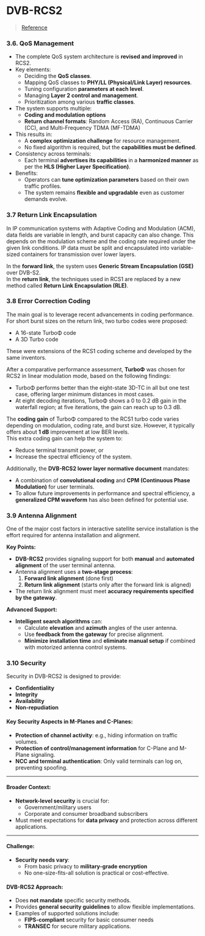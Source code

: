 # DVB-RCS2
> [Reference](https://www.researchgate.net/publication/264358165_DVB-RCS2_overview?utm_source=chatgpt.com)

### 3.6. QoS Management

- The complete QoS system architecture is **revised and improved** in RCS2.
- Key elements:
  - Deciding the **QoS classes**.
  - Mapping QoS classes to **PHY/LL (Physical/Link Layer) resources**.
  - Tuning configuration **parameters at each level**.
  - Managing **Layer 2 control and management**.
  - Prioritization among various **traffic classes**.
- The system supports multiple:
  - **Coding and modulation options**
  - **Return channel formats**: Random Access (RA), Continuous Carrier (CC), and Multi-Frequency TDMA (MF-TDMA)
- This results in:
  - A **complex optimization challenge** for resource management.
  - No fixed algorithm is required, but the **capabilities must be defined**.
- Consistency across terminals:
  - Each terminal **advertises its capabilities** in a **harmonized manner** as per the **HLS (Higher Layer Specification)**.
- Benefits:
  - Operators can **tune optimization parameters** based on their own traffic profiles.
  - The system remains **flexible and upgradable** even as customer demands evolve.

### 3.7 Return Link Encapsulation

In IP communication systems with Adaptive Coding and Modulation (ACM), data fields are variable in length, and burst capacity can also change. This depends on the modulation scheme and the coding rate required under the given link conditions. IP data must be split and encapsulated into variable-sized containers for transmission over lower layers.

In the **forward link**, the system uses **Generic Stream Encapsulation (GSE)** over DVB-S2.  
In the **return link**, the techniques used in RCS1 are replaced by a new method called **Return Link Encapsulation (RLE)**.


### 3.8 Error Correction Coding

The main goal is to leverage recent advancements in coding performance. For short burst sizes on the return link, two turbo codes were proposed:

- A 16-state TurboΦ code  
- A 3D Turbo code  

These were extensions of the RCS1 coding scheme and developed by the same inventors.

After a comparative performance assessment, **TurboΦ** was chosen for RCS2 in linear modulation mode, based on the following findings:

- TurboΦ performs better than the eight-state 3D-TC in all but one test case, offering larger minimum distances in most cases.
- At eight decoding iterations, TurboΦ shows a 0 to 0.2 dB gain in the waterfall region; at five iterations, the gain can reach up to 0.3 dB.

The **coding gain** of TurboΦ compared to the RCS1 turbo code varies depending on modulation, coding rate, and burst size. However, it typically offers about **1 dB** improvement at low BER levels.  
This extra coding gain can help the system to:
- Reduce terminal transmit power, or  
- Increase the spectral efficiency of the system.

Additionally, the **DVB-RCS2 lower layer normative document** mandates:
- A combination of **convolutional coding** and **CPM (Continuous Phase Modulation)** for user terminals.  
- To allow future improvements in performance and spectral efficiency, a **generalized CPM waveform** has also been defined for potential use.

### 3.9 Antenna Alignment

One of the major cost factors in interactive satellite service installation is the effort required for antenna installation and alignment.

**Key Points:**

- **DVB-RCS2** provides signaling support for both **manual** and **automated alignment** of the user terminal antenna.
- Antenna alignment uses a **two-stage process**:
  1. **Forward link alignment** (done first)
  2. **Return link alignment** (starts only after the forward link is aligned)
- The return link alignment must meet **accuracy requirements specified by the gateway**.

**Advanced Support:**

- **Intelligent search algorithms** can:
  - Calculate **elevation** and **azimuth** angles of the user antenna.
  - Use **feedback from the gateway** for precise alignment.
  - **Minimize installation time** and **eliminate manual setup** if combined with motorized antenna control systems.

### 3.10 Security

Security in DVB-RCS2 is designed to provide:
- **Confidentiality**
- **Integrity**
- **Availability**
- **Non-repudiation**

#### Key Security Aspects in M-Planes and C-Planes:
- **Protection of channel activity**: e.g., hiding information on traffic volumes.
- **Protection of control/management information** for C-Plane and M-Plane signaling.
- **NCC and terminal authentication**: Only valid terminals can log on, preventing spoofing.

---

#### Broader Context:
- **Network-level security** is crucial for:
  - Government/military users
  - Corporate and consumer broadband subscribers
- Must meet expectations for **data privacy** and protection across different applications.

---

#### Challenge:
- **Security needs vary**:
  - From basic privacy to **military-grade encryption**
  - No one-size-fits-all solution is practical or cost-effective.

#### DVB-RCS2 Approach:
- Does **not mandate** specific security methods.
- Provides **general security guidelines** to allow flexible implementations.
- Examples of supported solutions include:
  - **FIPS-compliant** security for basic consumer needs
  - **TRANSEC** for secure military applications.

